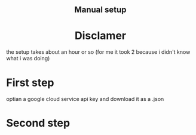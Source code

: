 <div align=center>

## Manual setup

# Disclamer

 <div align="left">
 the setup takes about an hour or so (for me it took 2 because i didn't know what i was doing)

# First step

optian a google cloud service api key and download it as a .json

# Second step
